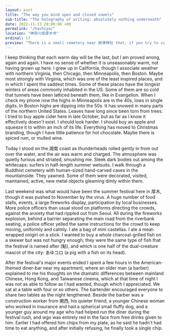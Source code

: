 ```yaml
---
layout: post
title: "The way you mind open and closed vowels"
sub-title: "The holography of writing: absolutely nothing underneath"
date: 2022-11-13 20:00:00 +09
permalink: "/hachiya/"
location: "神奈川県厚木市"
ordinal: 17
preview: "There is a small cemetery near 根津神社 that, if you try to cut through it, is revealed to have one entrance and one exit, shaming the greedy traveler into making a slow thoughtful loop."
---
```

I keep thinking that each warm day will be the last, but I am proved wrong, again and again. I have no sense of whether it is unseasonably warm, not having grown up here. I grew up in California, though I associate weather with northern Virginia, then Chicago, then Minneapolis, then Boston. Maybe most strongly with Virginia, which was one of the least inspired places, and in which I spent the saddest times. Some of these places have the longest winters of areas commonly inhabited in the US. Some of them are so cold that tunnels have been latticed beneath them, like in Evangelion. When I check my phone now the highs in Minneapolis are in the 40s, lows in single digits. In Boston highs are dipping into the 50s. It has snowed in many parts of the northern United States. Leaves have long since been torn from trees. I tried to buy apple cider here in late October, but as far as I know it effectively doesn't exist. I should look harder. I should buy an apple and squeeze it to within an inch of its life. Everything has moved to Christmas branding, though I have little patience for hot chocolate. Maybe there is spiced rum, or mulled wine.

Today I stood on the 湘南 coast as thunderheads rolled gently in from out over the water, and the air was warm and charged. The atmosphere was quietly furious and striated, smushing me. Sleek dark bodies out among the whitecaps: surfers in half-length summer wetsuits. I walk through a Buddhist cemetery with human-sized hand-carved caves in the mountainside. They yawned. Some of them were decorated, visited, maintained, active, new metal objects gleaming dimly within them.

Last weekend was what would have been the summer festival here in 厚木, though it was pushed to November by the virus. A huge number of food stalls, events, a large fireworks display, participation by local businesses. More police officers than usual stood on platforms directing the crowds, against the anxiety that had rippled out from Seoul. All during the fireworks explosion, behind a barrier separating the main road from the riverbank seating, a police officer yelled the same instructions for the crowd to keep moving, uniformly and calmly. I ate a bag of mini castellas. I ate a meat-wrapped onigiri on a stick. I wanted to buy a whole charcoal-grilled fish on a skewer but was not hungry enough; they were the same type of fish that the festival is named after (鮎), and which is one half of the dual-creature mascot of the city: あゆコロ (a pig with a fish on its head).

After the festival's major events ended I spent a few hours in the American-themed diner-bar near my apartment, where an older man (a barber) explained to me his thoughts on the dramatic differences between mainland Chinese, Hong Kong, and Taiwanese cinema, which at that time of night I was not as able to follow as I had wanted, though which I appreciated. We sat at a table with four or so others. The bartender encouraged everyone to share two tables as the night lengthened. Beside the barber was a construction worker from 関西, his quieter friend, a younger Chinese woman who worked in insurance and had a spherical small fluffy dog, and a younger guy around my age who had helped run the diner during the festival rush, and wgo was entirely red in the face from free drinks given to him. Earlier I had offered him chips from my plate, as he said he hadn't had time to eat anything, and after initially refusing, he finally took a single chip.
